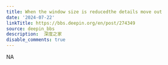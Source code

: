 ```yaml
---
title: When the window size is reducedthe details move out
date: '2024-07-22'
linkTitle: https://bbs.deepin.org/en/post/274349
source: deepin_bbs
description:  深度之家 
disable_comments: true
---
```

NA
